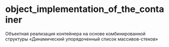 # object_implementation_of_the_container
Объектная реализация контейнера на основе комбинированной структуры «Динамический упорядоченный список массивов-стеков»
